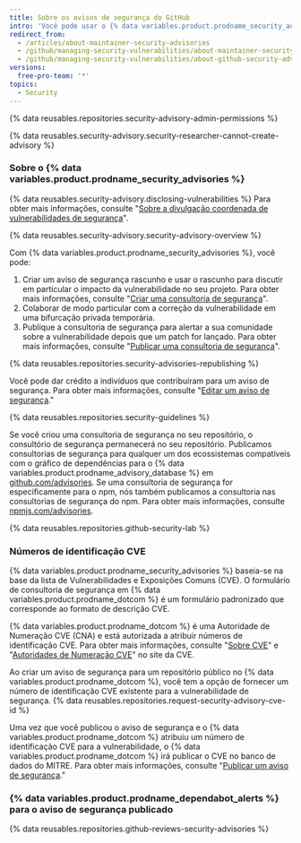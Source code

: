 ```yaml
---
title: Sobre os avisos de segurança do GitHub
intro: 'Você pode usar o {% data variables.product.prodname_security_advisories %} para discutir, corrigir e publicar informações sobre vulnerabilidades de segurança no seu repositório.'
redirect_from:
  - /articles/about-maintainer-security-advisories
  - /github/managing-security-vulnerabilities/about-maintainer-security-advisories
  - /github/managing-security-vulnerabilities/about-github-security-advisories
versions:
  free-pro-team: '*'
topics:
  - Security
---
```


{% data reusables.repositories.security-advisory-admin-permissions %}

{% data reusables.security-advisory.security-researcher-cannot-create-advisory %}

### Sobre o {% data variables.product.prodname_security_advisories %}

{% data reusables.security-advisory.disclosing-vulnerabilities %} Para obter mais informações, consulte "[Sobre a divulgação coordenada de vulnerabilidades de segurança](/code-security/security-advisories/about-coordinated-disclosure-of-security-vulnerabilities)".

{% data reusables.security-advisory.security-advisory-overview %}

Com {% data variables.product.prodname_security_advisories %}, você pode:

1. Criar um aviso de segurança rascunho e usar o rascunho para discutir em particular o impacto da vulnerabilidade no seu projeto. Para obter mais informações, consulte "[Criar uma consultoria de segurança](/github/managing-security-vulnerabilities/creating-a-security-advisory)".
2. Colaborar de modo particular com a correção da vulnerabilidade em uma bifurcação privada temporária.
3. Publique a consultoria de segurança para alertar a sua comunidade sobre a vulnerabilidade depois que um patch for lançado. Para obter mais informações, consulte "[Publicar uma consultoria de segurança](/github/managing-security-vulnerabilities/publishing-a-security-advisory)".

{% data reusables.repositories.security-advisories-republishing %}

Você pode dar crédito a indivíduos que contribuíram para um aviso de segurança. Para obter mais informações, consulte "[Editar um aviso de segurança](/github/managing-security-vulnerabilities/editing-a-security-advisory#about-credits-for-security-advisories)."

{% data reusables.repositories.security-guidelines %}

Se você criou uma consultoria de segurança no seu repositório, o consultório de segurança permanecerá no seu repositório. Publicamos consultorias de segurança para qualquer um dos ecossistemas compatíveis com o gráfico de dependências para o {% data variables.product.prodname_advisory_database %} em [github.com/advisories](https://github.com/advisories). Se uma consultoria de segurança for especificamente para o npm, nós também publicamos a consultoria nas consultorias de segurança do npm. Para obter mais informações, consulte [npmjs.com/advisories](https://www.npmjs.com/advisories).

{% data reusables.repositories.github-security-lab %}

### Números de identificação CVE

{% data variables.product.prodname_security_advisories %} baseia-se na base da lista de Vulnerabilidades e Exposições Comuns (CVE). O formulário de consultoria de segurança em {% data variables.product.prodname_dotcom %} é um formulário padronizado que corresponde ao formato de descrição CVE.

{% data variables.product.prodname_dotcom %} é uma Autoridade de Numeração CVE (CNA) e está autorizada a atribuir números de identificação CVE. Para obter mais informações, consulte "[Sobre CVE](https://cve.mitre.org/about/index.html)" e "[Autoridades de Numeração CVE](https://cve.mitre.org/cve/cna.html)" no site da CVE.

Ao criar um aviso de segurança para um repositório público no {% data variables.product.prodname_dotcom %}, você tem a opção de fornecer um número de identificação CVE existente para a vulnerabilidade de segurança. {% data reusables.repositories.request-security-advisory-cve-id %}

Uma vez que você publicou o aviso de segurança e o {% data variables.product.prodname_dotcom %} atribuiu um número de identificação CVE para a vulnerabilidade, o {% data variables.product.prodname_dotcom %} irá publicar o CVE no banco de dados do MITRE. Para obter mais informações, consulte "[Publicar um aviso de segurança](/github/managing-security-vulnerabilities/publishing-a-security-advisory#requesting-a-cve-identification-number)."

### {% data variables.product.prodname_dependabot_alerts %} para o aviso de segurança publicado

{% data reusables.repositories.github-reviews-security-advisories %}

